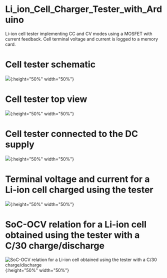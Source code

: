 # Li_ion_Cell_Charger_Tester_with_Arduino
Li-ion cell tester implementing CC and CV modes using a MOSFET with current feedback. 
Cell terminal voltage and current is logged to a memory card. 

# Cell tester schematic
![](https://github.com/rishab94/Li_ion_Cell_Charger_and_Tester_with_Arduino/blob/master/Cell_Tester.png){:height="50%" width="50%"}

# Cell tester top view 
![](https://github.com/rishab94/Li_ion_Cell_Charger_and_Tester_with_Arduino/blob/master/CellTester_TopView.jpg){:height="50%" width="50%"}

# Cell tester connected to the DC supply 
![](https://github.com/rishab94/Li_ion_Cell_Charger_and_Tester_with_Arduino/blob/master/CellTester_WithSuupply.jpg){:height="50%" width="50%"}

# Terminal voltage and current for a Li-ion cell charged using the tester
![](https://github.com/rishab94/Li_ion_Cell_Charger_and_Tester_with_Arduino/blob/master/C2_C_2209_large_font.png){:height="50%" width="50%"}

# SoC-OCV relation for a Li-ion cell obtained using the tester with a C/30 charge/discharge
![SoC-OCV relation for a Li-ion cell obtained using the tester with a C/30 charge/discharge](https://github.com/rishab94/Li_ion_Cell_Charger_and_Tester_with_Arduino/blob/master/OCV_vs_SoC_final_large_font.png){:height="50%" width="50%"}
